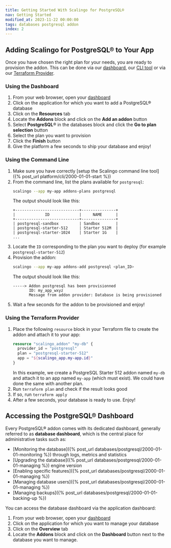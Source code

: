 ```yaml
---
title: Getting Started With Scalingo for PostgreSQL®
nav: Getting Started
modified_at: 2023-11-22 00:00:00
tags: databases postgresql addon
index: 2
---
```


## Adding Scalingo for PostgreSQL® to Your App

Once you have chosen the right plan for your needs, you are ready to provision
the addon. This can be done via our [dashboard](#using-the-dahboard),
our [CLI tool](#using-the-command-line) or via our
[Terraform Provider](#using-the-terraform-provider).

### Using the Dashboard

1. From your web browser, open your [dashboard](https://dashboard.scalingo.com/apps)
2. Click on the application for which you want to add a PostgreSQL® database
3. Click on the **Resources** tab
4. Locate the **Addons** block and click on the **Add an addon** button
5. Select **PostgreSQL**® in the databases block and click the **Go to plan
   selection** button
6. Select the plan you want to provision
7. Click the **Finish** button
8. Give the platform a few seconds to ship your database and enjoy!

### Using the Command Line

1. Make sure you have correctly [setup the Scalingo command line tool]({% post_url platform/cli/2000-01-01-start %})
2. From the command line, list the plans available for `postgresql`:
   ```bash
   scalingo --app my-app addons-plans postgresql
   ```
   The output should look like this:
   ```text
   +----------------------------+---------------+
   |             ID             |     NAME      |
   +----------------------------+---------------+
   | postgresql-sandbox         | Sandbox       |
   | postgresql-starter-512     | Starter 512M  |
   | postgresql-starter-1024    | Starter 1G    |
   ...
   ```
3. Locate the `ID` corresponding to the plan you want to deploy (for example 
   `postgresql-starter-512`)
4. Provision the addon:
   ```bash
   scalingo --app my-app addons-add postgresql <plan_ID>
   ```
   The output should look like this:
   ```text
   -----> Addon postgresql has been provisionned
          ID: my_app_wxyz
          Message from addon provider: Database is being provisioned
   ```
5. Wait a few seconds for the addon to be provisioned and enjoy!

### Using the Terraform Provider

1. Place the following `resource` block in your Terraform file to create the
   addon and attach it to your app:
   ```tf
   resource "scalingo_addon" "my-db" {
     provider_id = "postgresql"
     plan = "postgresql-starter-512"
     app = "${scalingo_app.my-app.id}"
   }
   ```
   In this example, we create a PostgreSQL Starter 512 addon named `my-db` and
   attach it to an app named `my-app` (which must exist). We could have done
   the same with another plan.
2. Run `terraform plan` and check if the result looks good
3. If so, run `terraform apply`
4. After a few seconds, your database is ready to use. Enjoy!


## Accessing the PostgreSQL® Dashboard

Every PostgreSQL® addon comes with its dedicated dashboard, generally referred
to as **database dashboard**, which is the central place for administrative
tasks such as:

- [Monitoring the database]({% post_url databases/postgresql/2000-01-01-monitoring %})
  through logs, metrics and statistics
- [Upgrading the database]({% post_url databases/postgresql/2000-01-01-managing %})
  engine version
- [Enabling specific features]({% post_url databases/postgresql/2000-01-01-managing %})
- [Managing database users]({% post_url databases/postgresql/2000-01-01-managing %})
- [Managing backups]({% post_url databases/postgresql/2000-01-01-backing-up %})

You can access the database dashboard via the application dashboard:

1. From your web browser, open your [dashboard](https://dashboard.scalingo.com/apps)
2. Click on the application for which you want to manage your database
3. Click on the **Overview** tab
4. Locate the **Addons** block and click on the **Dashboard** button next to
   the database you want to manage.
